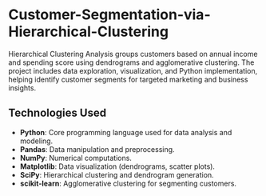 # Customer-Segmentation-via-Hierarchical-Clustering
Hierarchical Clustering Analysis groups customers based on annual income and spending score using dendrograms and agglomerative clustering. The project includes data exploration, visualization, and Python implementation, helping identify customer segments for targeted marketing and business insights.

## Technologies Used

- **Python**: Core programming language used for data analysis and modeling.
- **Pandas**: Data manipulation and preprocessing.
- **NumPy**: Numerical computations.
- **Matplotlib**: Data visualization (dendrograms, scatter plots).
- **SciPy**: Hierarchical clustering and dendrogram generation.
- **scikit-learn**: Agglomerative clustering for segmenting customers.
